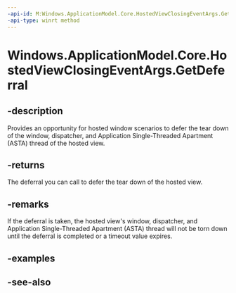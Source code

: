 ----api-id: M:Windows.ApplicationModel.Core.HostedViewClosingEventArgs.GetDeferral
-api-type: winrt method
---<!-- Method syntaxpublic Windows.Foundation.Deferral GetDeferral()--># Windows.ApplicationModel.Core.HostedViewClosingEventArgs.GetDeferral## -descriptionProvides an opportunity for hosted window scenarios to defer the tear down of the window, dispatcher, and Application Single-Threaded Apartment (ASTA) thread of the hosted view.## -returnsThe deferral you can call to defer the tear down of the hosted view.## -remarksIf the deferral is taken, the hosted view's window, dispatcher, and Application Single-Threaded Apartment (ASTA) thread will not be torn down until the deferral is completed or a timeout value expires.## -examples## -see-also
